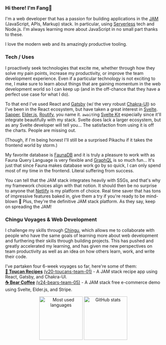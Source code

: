 ### Hi there! I'm Fang🦁

I'm a web developer that has a passion for building applications in the [JAM](https://www.netlify.com/jamstack/) (JavaScript, APIs, Markup) stack. In particular, using [Serverless](https://serverless.css-tricks.com/about/) tech and Node.js. I'm always learning more about JavaScript in no small part thanks to these.

I love the modern web and its amazingly productive tooling. 

### Tech / Uses

I proactively seek technologies that excite me, whether through how they solve my pain points, increase my productivity, or improve the team development experience. Even if a particular technology is not exciting to me, I make sure to learn about things that are gaining momentum in the web development world so I can keep up (and in the off-chance that they have a perfect use case for what I do).

To that end I've used React and [Gatsby](https://www.gatsbyjs.com/) (w/ the very robust [Chakra-UI](https://chakra-ui.com/)) so I've been in the React ecosystem, but have taken a great interest in [Svelte](https://svelte.dev/). [Sapper](https://sapper.svelte.dev/), [Elder.js](https://elderguide.com/tech/elderjs/), [Routify](https://routify.dev/), you name it. `await`ing [Svelte Kit](https://svelte.dev/blog/whats-the-deal-with-sveltekit) especially since it'll integrate beautifully with my stack.  Svelte does lack a larger ecosystem, but as any Svelte developer will tell you... The satisfaction from using it is off the charts. People are missing out. 

(Though, if I'm being honest I'll still be a surprised Pikachu if it takes the frontend world by storm.)

My favorite database is [FaunaDB](https://fauna.com/) and it is truly a pleasure to work with as Fauna Query Language is very flexible and [GraphQL](https://graphql.org/) is so much fun... It's just that since Fauna makes database work go by so quick, I can only spend most of my time in the frontend. Literal suffering from success.

You can tell that the JAM stack integrates heavily with SSGs, and that's why my framework choices align with that notion. It should then be no surprise to anyone that [Netlify](https://www.netlify.com/) is my platform of choice. Real time saver that has tons of impressive features baked in, give them a try if you're ready to be mind-blown 🤯 Plus, they're the definitive JAM stack platform. As they say, keep on spreading the JAM!

### Chingu Voyages & Web Development

I challenge my skills through [Chingu](https://www.chingu.io/), which allows me to collaborate with people who have the same goals of learning more about web development and furthering their skills through building projects. This has pushed and greatly accelerated my learning, and has given me new perspectives on team productivity as well as an idea on how others learn, work, and write their code.

I've partaken four 6-week voyages so far, here're some of them:  
[**📃 Toucan Recipes**](https://toucanrecipes.netlify.app/) [(v20-toucans-team-01)](https://github.com/chingu-voyages/v20-toucans-team-01)  - A JAM stack recipe app using React, Gatsby, and Chakra-UI.  
[**☕ Bear Coffee**](https://bearcoffee.netlify.app/) [(v24-bears-team-05)](https://github.com/chingu-voyages/v24-bears-team-05)  - A JAM stack free e-commerce demo using Svelte, Elder.js, and Stripe.

<p align="center">
  <img height="140" src="https://github-readme-stats.vercel.app/api/top-langs/?username=armchair-traveller&layout=compact&hide=makefile&theme=nord" alt="Most used languages" />
  <img height="140" src="https://github-readme-stats.vercel.app/api?username=armchair-traveller&show_icons=true&count_private=true&hide=stars,prs&theme=nord" alt="GitHub stats" />
</p>
